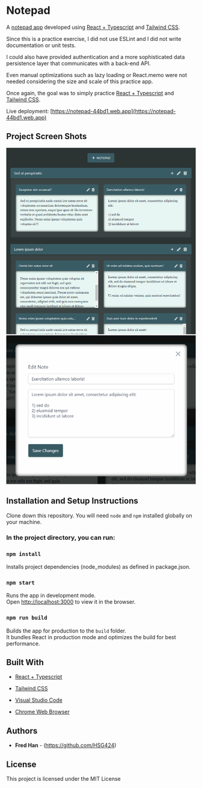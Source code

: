# Notepad

A [notepad app](https://notepad-44bd1.web.app) developed using [React + Typescript](https://create-react-app.dev/docs/adding-typescript/) and [Tailwind CSS](https://tailwindcss.com/).

Since this is a practice exercise, I did not use ESLint and I did not write documentation or unit tests.

I could also have provided authentication and a more sophisticated data persistence layer that communicates with a back-end API.

Even manual optimizations such as lazy loading or React.memo were not needed considering the size and scale of this practice app.

Once again, the goal was to simply practice [React + Typescript](https://create-react-app.dev/docs/adding-typescript/) and [Tailwind CSS](https://tailwindcss.com/).

Live deployment: [https://notepad-44bd1.web.app](https://notepad-44bd1.web.app)

## Project Screen Shots

![Notepad app screenshot](/public/ss1.png?raw=true "Notepad app screenshot")
![Notepad app screenshot](/public/ss2.png?raw=true "Notepad app screenshot")

## Installation and Setup Instructions

Clone down this repository. You will need `node` and `npm` installed globally on your machine.

### In the project directory, you can run:

### `npm install`

Installs project dependencies (node_modules) as defined in package.json.

### `npm start`

Runs the app in development mode.\
Open [http://localhost:3000](http://localhost:3000) to view it in the browser.

### `npm run build`

Builds the app for production to the `build` folder.\
It bundles React in production mode and optimizes the build for best performance.

## Built With

- [React + Typescript](https://create-react-app.dev/docs/adding-typescript/)

- [Tailwind CSS](https://tailwindcss.com/)

- [Visual Studio Code](https://code.visualstudio.com/)

- [Chrome Web Browser](https://www.google.com/chrome/)

## Authors

- **Fred Han** - (https://github.com/HSG424)

## License

This project is licensed under the MIT License
